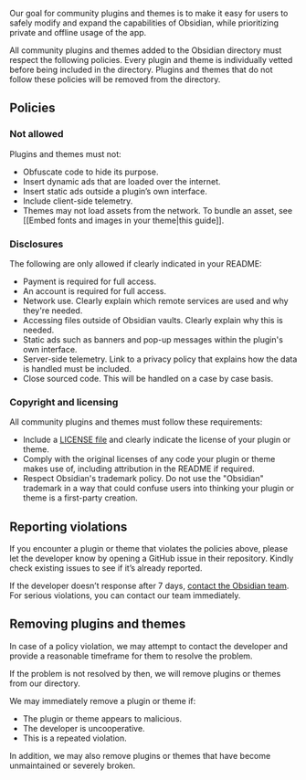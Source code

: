 Our goal for community plugins and themes is to make it easy for users to safely modify and expand the capabilities of Obsidian, while prioritizing private and offline usage of the app.

All community plugins and themes added to the Obsidian directory must respect the following policies. Every plugin and theme is individually vetted before being included in the directory. Plugins and themes that do not follow these policies will be removed from the directory.

## Policies

### Not allowed

Plugins and themes must not:

- Obfuscate code to hide its purpose.
- Insert dynamic ads that are loaded over the internet.
- Insert static ads outside a plugin’s own interface.
- Include client-side telemetry.
- Themes may not load assets from the network. To bundle an asset, see [[Embed fonts and images in your theme|this guide]].

### Disclosures

The following are only allowed if clearly indicated in your README:

- Payment is required for full access.
- An account is required for full access.
- Network use. Clearly explain which remote services are used and why they're needed.
- Accessing files outside of Obsidian vaults. Clearly explain why this is needed.
- Static ads such as banners and pop-up messages within the plugin's own interface.
- Server-side telemetry. Link to a privacy policy that explains how the data is handled must be included.
- Close sourced code. This will be handled on a case by case basis.

### Copyright and licensing

All community plugins and themes must follow these requirements:

- Include a [LICENSE file](https://docs.github.com/en/communities/setting-up-your-project-for-healthy-contributions/adding-a-license-to-a-repository) and clearly indicate the license of your plugin or theme.
- Comply with the original licenses of any code your plugin or theme makes use of, including attribution in the README if required.
- Respect Obsidian's trademark policy. Do not use the "Obsidian" trademark in a way that could confuse users into thinking your plugin or theme is a first-party creation.

## Reporting violations

If you encounter a plugin or theme that violates the policies above, please let the developer know by opening a GitHub issue in their repository. Kindly check existing issues to see if it’s already reported.

If the developer doesn’t response after 7 days, [contact the Obsidian team](https://help.obsidian.md/Help+and+support#Report+a+security+issue). For serious violations, you can contact our team immediately.

## Removing plugins and themes

In case of a policy violation, we may attempt to contact the developer and provide a reasonable timeframe for them to resolve the problem.

If the problem is not resolved by then, we will remove plugins or themes from our directory.

We may immediately remove a plugin or theme if:

- The plugin or theme appears to malicious.
- The developer is uncooperative.
- This is a repeated violation.

In addition, we may also remove plugins or themes that have become unmaintained or severely broken.